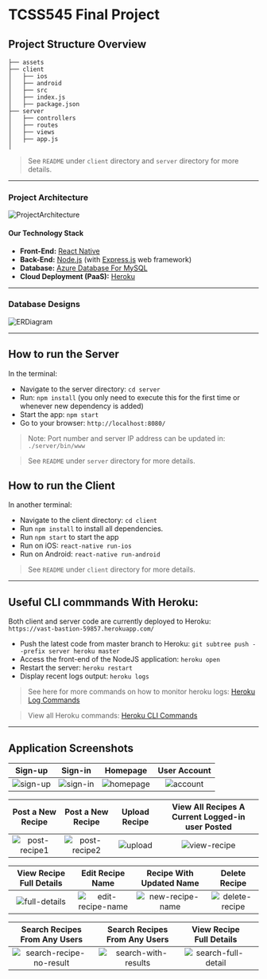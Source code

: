 # TCSS545 Final Project

## Project Structure Overview
```
├── assets
├── client
│   ├── ios
│   ├── android
│   ├── src
│   ├── index.js
│   ├── package.json
├── server
│   ├── controllers
│   ├── routes
│   ├── views
│   ├── app.js
│
```

> See `README` under `client` directory and `server` directory for more details.

-----

### Project Architecture
![ProjectArchitecture](https://github.com/putthidaSR/Your-Recipe-Mobile-App/blob/master/assets/diagrams/project-architecture.png)

#### Our Technology Stack 
- **Front-End:** [React Native](https://reactnative.dev/)
- **Back-End:** [Node.js](https://nodejs.org/en/) (with [Express.js](https://expressjs.com/) web framework)
- **Database:** [Azure Database For MySQL](https://azure.microsoft.com/en-us/services/mysql/)
- **Cloud Deployment (PaaS):** [Heroku](https://devcenter.heroku.com/start)

-----

### Database Designs
![ERDiagram](https://github.com/putthidaSR/Your-Recipe-Mobile-App/blob/master/assets/diagrams/ER-diagram.png)

-----

## How to run the Server
In the terminal:
- Navigate to the server directory: `cd server`
- Run: `npm install` (you only need to execute this for the first time or whenever new dependency is added)
- Start the app: `npm start`
- Go to your browser: `http://localhost:8080/`

> Note: Port number and server IP address can be updated in: `./server/bin/www`

> See `README` under `server` directory for more details.

## How to run the Client
In another terminal:
- Navigate to the client directory: `cd client`
- Run `npm install` to install all dependencies.
- Run `npm start` to start the app
- Run on iOS: `react-native run-ios`
- Run on Android: `react-native run-android`

> See `README` under `client` directory for more details.
 
-----

## Useful CLI commmands With Heroku:

Both client and server code are currently deployed to Heroku: `https://vast-bastion-59857.herokuapp.com/`

- Push the latest code from master branch to Heroku: `git subtree push --prefix server heroku master`
- Access the front-end of the NodeJS application: `heroku open`
- Restart the server: `heroku restart`
- Display recent logs output: `heroku logs`
> See here for more commands on how to monitor heroku logs: [Heroku Log Commands](https://devcenter.heroku.com/articles/heroku-cli-commands#heroku-logs)

> View all Heroku commands: [Heroku CLI Commands](https://devcenter.heroku.com/articles/heroku-cli-commands)


----
## Application Screenshots


| Sign-up | Sign-in | Homepage | User Account |
| :------: | :--------: | :--------: | :-----------: |
| ![sign-up](https://github.com/putthidaSR/Your-Recipe-Mobile-App/blob/master/assets/screenshots/1%20-%20signup.png) | ![sign-in](https://github.com/putthidaSR/Your-Recipe-Mobile-App/blob/master/assets/screenshots/2%20-%20signin.png) | ![homepage](https://github.com/putthidaSR/Your-Recipe-Mobile-App/blob/master/assets/screenshots/3%20-%20homepage.png) |![account](https://github.com/putthidaSR/Your-Recipe-Mobile-App/blob/master/assets/screenshots/4%20-%20accountScreen.png) |

| Post a New Recipe | Post a New Recipe | Upload Recipe | View All Recipes A Current Logged-in user Posted|
| :------: | :--------: | :--------: | :-----------: |
| ![post-recipe1](https://github.com/putthidaSR/Your-Recipe-Mobile-App/blob/master/assets/screenshots/5%20-%20post%20recipe1.png) | ![post-recipe2](https://github.com/putthidaSR/Your-Recipe-Mobile-App/blob/master/assets/screenshots/6%20-%20postrecipe2.png) | ![upload](https://github.com/putthidaSR/Your-Recipe-Mobile-App/blob/master/assets/screenshots/7%20-%20uploadrecipe.png) |![view-recipe](https://github.com/putthidaSR/Your-Recipe-Mobile-App/blob/master/assets/screenshots/8%20-%20view%20posted%20recipes.png) |

| View Recipe Full Details | Edit Recipe Name | Recipe With Updated Name | Delete Recipe |
| :------: | :--------: | :--------: | :-----------: |
| ![full-details](https://github.com/putthidaSR/Your-Recipe-Mobile-App/blob/master/assets/screenshots/9%20-%20view%20full%20details.png) | ![edit-recipe-name](https://github.com/putthidaSR/Your-Recipe-Mobile-App/blob/master/assets/screenshots/10%20-%20editRecipe.png) | ![new-recipe-name](https://github.com/putthidaSR/Your-Recipe-Mobile-App/blob/master/assets/screenshots/11%20-%20new%20name.png) |![delete-recipe](https://github.com/putthidaSR/Your-Recipe-Mobile-App/blob/master/assets/screenshots/12%20-%20deleterecipe.png) |

| Search Recipes From Any Users | Search Recipes From Any Users | View Recipe Full Details | |
| :------: | :--------: | :--------: | :-----------: |
| ![search-recipe-no-result](https://github.com/putthidaSR/Your-Recipe-Mobile-App/blob/master/assets/screenshots/15%20-%20searchNoResults.png) | ![search-with-results](https://github.com/putthidaSR/Your-Recipe-Mobile-App/blob/master/assets/screenshots/13%20-%20search%20recipe.png) | ![search-full-detail](https://github.com/putthidaSR/Your-Recipe-Mobile-App/blob/master/assets/screenshots/14%20-%20searchfulldeitals.png) | |


